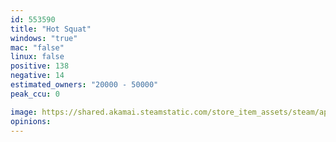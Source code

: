 ```yaml
---
id: 553590
title: "Hot Squat"
windows: "true"
mac: "false"
linux: false
positive: 138
negative: 14
estimated_owners: "20000 - 50000"
peak_ccu: 0

image: https://shared.akamai.steamstatic.com/store_item_assets/steam/apps/553590/header.jpg?t=1575066124
opinions:
---
```

